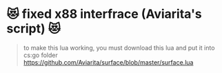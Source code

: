 # :heart_eyes_cat: fixed x88 interfrace (Aviarita's script) :heart_eyes_cat:
> to make this lua working, you must download this lua and put it into cs:go folder
https://github.com/Aviarita/surface/blob/master/surface.lua
